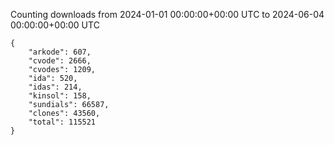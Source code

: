 
Counting downloads from 2024-01-01 00:00:00+00:00 UTC to 2024-06-04 00:00:00+00:00 UTC

```
{
    "arkode": 607,
    "cvode": 2666,
    "cvodes": 1209,
    "ida": 520,
    "idas": 214,
    "kinsol": 158,
    "sundials": 66587,
    "clones": 43560,
    "total": 115521
}
```
